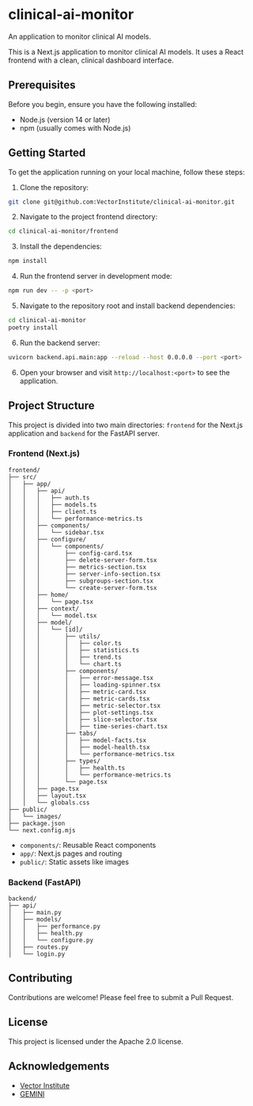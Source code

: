 # clinical-ai-monitor

An application to monitor clinical AI models.

This is a Next.js application to monitor clinical AI models. It uses a React frontend with a clean, clinical dashboard interface.

## Prerequisites

Before you begin, ensure you have the following installed:

- Node.js (version 14 or later)
- npm (usually comes with Node.js)

## Getting Started

To get the application running on your local machine, follow these steps:

1. Clone the repository:

```bash
git clone git@github.com:VectorInstitute/clinical-ai-monitor.git
```

2. Navigate to the project frontend directory:

```bash
cd clinical-ai-monitor/frontend
```

3. Install the dependencies:

```bash
npm install
```

4. Run the frontend server in development mode:

```bash
npm run dev -- -p <port>
```

5. Navigate to the repository root and install backend dependencies:

```bash
cd clinical-ai-monitor
poetry install
```

6. Run the backend server:

```bash
uvicorn backend.api.main:app --reload --host 0.0.0.0 --port <port>
```

6. Open your browser and visit `http://localhost:<port>` to see the application.

## Project Structure

This project is divided into two main directories: `frontend` for the Next.js application and `backend` for the FastAPI server.

### Frontend (Next.js)

```
frontend/
├── src/
│   ├── app/
│   │   ├── api/
│   │   │   ├── auth.ts
│   │   │   ├── models.ts
│   │   │   ├── client.ts
│   │   │   └── performance-metrics.ts
│   │   ├── components/
│   │   │   └── sidebar.tsx
│   │   ├── configure/
│   │   │   └── components/
│   │   │       ├── config-card.tsx
│   │   │       ├── delete-server-form.tsx
│   │   │       ├── metrics-section.tsx
│   │   │       ├── server-info-section.tsx
│   │   │       ├── subgroups-section.tsx
│   │   │       └── create-server-form.tsx
│   │   ├── home/
│   │   │   └── page.tsx
│   │   ├── context/
│   │   │   └── model.tsx
│   │   ├── model/
│   │   │   └── [id]/
│   │   │       ├── utils/
│   │   │       │   ├── color.ts
│   │   │       │   ├── statistics.ts
│   │   │       │   ├── trend.ts
│   │   │       │   └── chart.ts
│   │   │       ├── components/
│   │   │       │   ├── error-message.tsx
│   │   │       │   ├── loading-spinner.tsx
│   │   │       │   ├── metric-card.tsx
│   │   │       │   ├── metric-cards.tsx
│   │   │       │   ├── metric-selector.tsx
│   │   │       │   ├── plot-settings.tsx
│   │   │       │   ├── slice-selector.tsx
│   │   │       │   ├── time-series-chart.tsx
│   │   │       ├── tabs/
│   │   │       │   ├── model-facts.tsx
│   │   │       │   ├── model-health.tsx
│   │   │       │   └── performance-metrics.tsx
│   │   │       ├── types/
│   │   │       │   ├── health.ts
│   │   │       │   └── performance-metrics.ts
│   │   │       └── page.tsx
│   │   ├── page.tsx
│   │   ├── layout.tsx
│   │   └── globals.css
├── public/
│   └── images/
├── package.json
└── next.config.mjs
```

- `components/`: Reusable React components
- `app/`: Next.js pages and routing
- `public/`: Static assets like images

### Backend (FastAPI)

```
backend/
├── api/
│   ├── main.py
│   ├── models/
│   │   ├── performance.py
│   │   ├── health.py
│   │   └── configure.py
│   ├── routes.py
│   └── login.py
```

## Contributing

Contributions are welcome! Please feel free to submit a Pull Request.

## License

This project is licensed under the Apache 2.0 license.

## Acknowledgements

- [Vector Institute](https://vectorinstitute.ai/)
- [GEMINI](https://geminimedicine.ca/)
